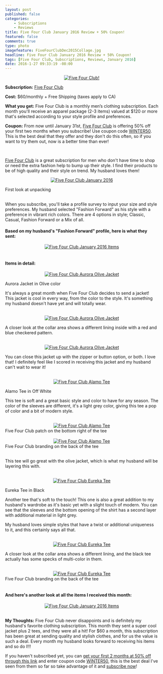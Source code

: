 ```yaml
---
layout: post
published: false
categories: 
    - Subscriptions
    - Reviews
title: Five Four Club January 2016 Review + 50% Coupon!
featured: false
comments: true
type: photo
imagefeature: FiveFourClubDec2015Collage.jpg
headline: Five Four Club January 2016 Review + 50% Coupon!
tags: [Five Four Club, Subscriptions, Reviews, January 2016]
date: 2016-1-27 09:33:19 -08:00
---
```


<center><a href="https://www.fivefourclub.com/getstarted?referrer=RE731318" target="_blank">
<img src="/images/FiveFourClubJan2016Package.jpg" border="0" style="border:none;max-width:100%;" alt="Five Four Club!" />
</a></center>
<p><b>Subscription:</b> <a href="https://www.fivefourclub.com/getstarted?referrer=RE731318" target="_blank">Five Four Club</a></p>
<p><b>Cost:</b> $60/monthly + Free Shipping (taxes apply to CA)</p>
<p><b>What you get:</b> Five Four Club is a monthly men’s clothing subscription. Each month you'll receive an apparel package (2-3 items) valued at $120 or more that's selected according to your style profile and preferences.</p>
<p><b>Coupon:</b> From now until January 31st, <a href="https://www.fivefourclub.com/getstarted?referrer=RE731318" target="_blank">Five Four Club</a> is offering 50% off your first two months when you subscribe! Use coupon code <a href="https://www.fivefourclub.com/getstarted?referrer=RE731318" target="_blank">WINTER50</a>. This is the best deal that they offer and they don't do this often, so if you want to try them out, now is a better time than ever!</p>
<br>

<p><a href="https://www.fivefourclub.com/getstarted?referrer=RE731318" target="_blank">Five Four Club</a> is a great subscription for men who don't have time to shop or need the extra fashion help to bump up their style. I find their products to be of high quality and their style on trend. My husband loves them!</p>

<p><center><a href="https://www.fivefourclub.com/getstarted?referrer=RE731318" target="_blank">
<img src="/images/FiveFourClubJan2016OpenPackage.jpg" border="0" style="border:none;max-width:100%;" alt="Five Four Club January 2016" />
</a></center></p>
<figcaption>First look at unpacking</figcaption>
<br>

<p>When you subscribe, you'll take a profile survey to input your size and style preferences. My husband selected "Fashion Forward" as his style with a preference in vibrant rich colors. There are 4 options in style; Classic, Casual, Fashion Forward or a Mix of all.</p>

<H4>Based on my husband's "Fashion Forward" profile, here is what they sent:</H4>
<center><a href="https://www.fivefourclub.com/getstarted?referrer=RE731318" target="_blank">
<img src="/images/FiveFourClubJan2016Items.jpg" border="0" style="border:none;max-width:100%;" alt="Five Four Club January 2016 Items" />
</a></center>
<br>

<H4>Items in detail:</H4>
<center><a href="https://www.fivefourclub.com/getstarted?referrer=RE731318" target="_blank">
<img src="/images/FiveFourClubJan2016AuroraOliveJacket.jpg" border="0" style="border:none;max-width:100%;" alt="Five Four Club Aurora Olive Jacket" />
</a></center>

<DL>
<DT>Aurora Jacket in Olive color</DT>
</DL>

<p>It's always a great month when Five Four Club decides to send a jacket! This jacket is cool in every way, from the color to the style. It's something my husband doesn't have yet and will totally wear.</p>

<br>

<center><a href="https://www.fivefourclub.com/getstarted?referrer=RE731318" target="_blank">
<img src="/images/FiveFourClubJan2016AuroraOliveJacket2.jpg" border="0" style="border:none;max-width:100%;" alt="Five Four Club Aurora Olive Jacket" />
</a></center>

<p>A closer look at the collar area shows a different lining inside with a red and blue checkered pattern.</p>

<br>

<center><a href="https://www.fivefourclub.com/getstarted?referrer=RE731318" target="_blank">
<img src="/images/FiveFourClubJan2016AuroraOliveJacket3.jpg" border="0" style="border:none;max-width:100%;" alt="Five Four Club Aurora Olive Jacket" />
</a></center>

<p>You can close this jacket up with the zipper or button option, or both. I love that! I definitely feel like I scored in receiving this jacket and my husband can't wait to wear it!</p> 

<br>

<center><a href="https://www.fivefourclub.com/getstarted?referrer=RE731318" target="_blank">
<img src="/images/FiveFourClubJan2016AlamoTee.jpg" border="0" style="border:none;max-width:100%;" alt="Five Four Club Alamo Tee" />
</a></center>
<DL>
<DT>Alamo Tee in Off White</DT>
</DL>

<p>This tee is soft and a great basic style and color to have for any season. The color of the sleeves are different, it's a light grey color, giving this tee a pop of color and a bit of modern style.</p> 

<br>

<center><a href="https://www.fivefourclub.com/getstarted?referrer=RE731318" target="_blank">
<img src="/images/FiveFourClubJan2016AlamoTee2.jpg" border="0" style="border:none;max-width:100%;" alt="Five Four Club Alamo Tee" />
</a></center>
<figcaption>Five Four Club patch on the bottom right of the tee</figcaption>

<br>

<center><a href="https://www.fivefourclub.com/getstarted?referrer=RE731318" target="_blank">
<img src="/images/FiveFourClubJan2016AlamoTee3.jpg" border="0" style="border:none;max-width:100%;" alt="Five Four Club Alamo Tee" />
</a></center>
<figcaption>Five Four Club branding on the back of the tee</figcaption>
<br>

<p>This tee will go great with the olive jacket, which is what my husband will be layering this with.</p>

<br>

<center><a href="https://www.fivefourclub.com/getstarted?referrer=RE731318" target="_blank">
<img src="/images/FiveFourClubJan2016EurekaBlackTee.jpg" border="0" style="border:none;max-width:100%;" alt="Five Four Club Eureka Tee" />
</a></center>
<DL>
<DT>Eureka Tee in Black</DT>
</DL>

<p>Another tee that's soft to the touch! This one is also a great addition to my husband's wardrobe as it's basic yet with a slight touch of modern. You can see that the sleeves and the bottom opening of the shirt has a second layer with additional material in light grey.</p>

<p>My husband loves simple styles that have a twist or additional uniqueness to it, and this certainly says all that.</p>
<br>

<center><a href="https://www.fivefourclub.com/getstarted?referrer=RE731318" target="_blank">
<img src="/images/FiveFourClubJan2016EurekaBlackTee2.jpg" border="0" style="border:none;max-width:100%;" alt="Five Four Club Eureka Tee" />
</a></center>

<p>A closer look at the collar area shows a different lining, and the black tee actually has some specks of multi-color in them.</p>

<br>

<center><a href="https://www.fivefourclub.com/getstarted?referrer=RE731318" target="_blank">
<img src="/images/FiveFourClubJan2016EurekaBlackTee3.jpg" border="0" style="border:none;max-width:100%;" alt="Five Four Club Eureka Tee" />
</a></center>
<figcaption>Five Four Club branding on the back of the tee</figcaption>
<br>

<H4>And here's another look at all the items I received this month:</H4>

<center><a href="https://www.fivefourclub.com/getstarted?referrer=RE731318" target="_blank">
<img src="/images/FiveFourClubJan2016ItemsCollage.jpg" border="0" style="border:none;max-width:100%;" alt="Five Four Club January 2016 Items" />
</a></center>

<br>

<p><i class="icon-exclamation-sign"></i><b> My Thoughts:</b> Five Four Club never disappoints and is definitely my husband's favorite clothing subscription. This month they sent a super cool jacket plus 2 tees, and they were all a hit! For $60 a month, this subscription has been great at sending quality and stylish clothes, and for us the value is such a deal. Every month my husband looks forward to receiving his items and so do I!!!</p>

<p>If you haven't subscribed yet, you can <a href="https://www.fivefourclub.com/getstarted?referrer=RE731318" target="_blank">get your first 2 months at 50% off through this link</a> and enter coupon code <a href="https://www.fivefourclub.com/getstarted?referrer=RE731318" target="_blank">WINTER50</a>, this is the best deal I've seen from them so far so take advantage of it and <a href="https://www.fivefourclub.com/getstarted?referrer=RE731318" target="_blank">subscribe now</a>!</p> 
